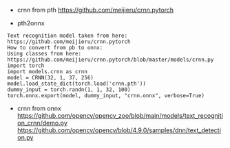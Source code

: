+ crnn  from pth
https://github.com/meijieru/crnn.pytorch    

+ pth2onnx    
```
Text recognition model taken from here: https://github.com/meijieru/crnn.pytorch
How to convert from pb to onnx:
Using classes from here: https://github.com/meijieru/crnn.pytorch/blob/master/models/crnn.py
import torch
import models.crnn as crnn
model = CRNN(32, 1, 37, 256)
model.load_state_dict(torch.load('crnn.pth'))
dummy_input = torch.randn(1, 1, 32, 100)
torch.onnx.export(model, dummy_input, "crnn.onnx", verbose=True)
```

+ crnn  from onnx   
https://github.com/opencv/opencv_zoo/blob/main/models/text_recognition_crnn/demo.py     
https://github.com/opencv/opencv/blob/4.9.0/samples/dnn/text_detection.py  

